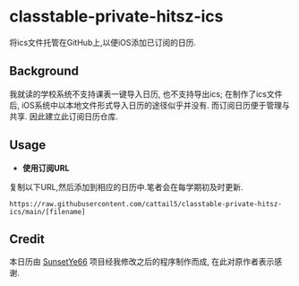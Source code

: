 # classtable-private-hitsz-ics

将ics文件托管在GitHub上,以便iOS添加已订阅的日历.

## Background

我就读的学校系统不支持课表一键导入日历, 也不支持导出ics; 在制作了ics文件后, iOS系统中以本地文件形式导入日历的途径似乎并没有. 而订阅日历便于管理与共享. 因此建立此订阅日历仓库.

## Usage

* **使用订阅URL**

复制以下URL,然后添加到相应的日历中.笔者会在每学期初及时更新.

```
https://raw.githubusercontent.com/cattail5/classtable-private-hitsz-ics/main/[filename]
```

## Credit

本日历由 [SunsetYe66](https://github.com/SunsetYe66/ClasstableToIcal/) 项目经我修改之后的程序制作而成, 在此对原作者表示感谢.
